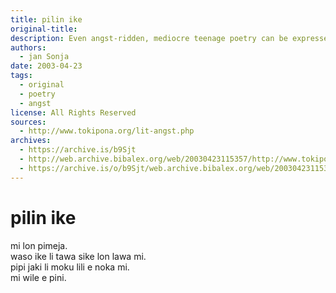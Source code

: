 ```yaml
---
title: pilin ike
original-title:
description: Even angst-ridden, mediocre teenage poetry can be expressed in Toki Pona. As a universal language of simplicity, Toki Pona must lend itself to every genre, good and bad.
authors:
  - jan Sonja
date: 2003-04-23
tags:
  - original
  - poetry
  - angst
license: All Rights Reserved
sources:
  - http://www.tokipona.org/lit-angst.php
archives:
  - https://archive.is/b9Sjt
  - http://web.archive.bibalex.org/web/20030423115357/http://www.tokipona.org/lit-angst.php
  - https://archive.is/o/b9Sjt/web.archive.bibalex.org/web/20030423115357/http://www.tokipona.org/kalama/pilinike.mp3
---
```


# pilin ike

mi lon pimeja.  \
waso ike li tawa sike lon lawa mi.  \
pipi jaki li moku lili e noka mi.  \
mi wile e pini.

<!-- 

# Melancholy

I sit in darkness  \
As evil birds circle my head  \
And cockroaches nibble my toe.  \
I hope for an end.

-->
